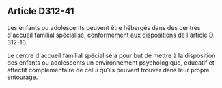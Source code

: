 ## Article D312-41

Les enfants ou adolescents peuvent être hébergés dans des centres d'accueil familial spécialisé,
conformément aux dispositions de l'article D. 312-16.

Le centre d'accueil familial spécialisé a pour but de mettre à la disposition des enfants ou adolescents un
environnement psychologique, éducatif et affectif complémentaire de celui qu'ils peuvent trouver dans leur
propre entourage.

